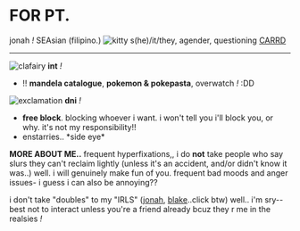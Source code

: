  # FOR PT.
jonah *!* SEAsian (filipino.) ![kitty](https://gardenia.ju.mp/assets/images/gallery04/bae42580_original.gif?v=5608953f) s(he)/it/they, agender, questioning
[CARRD](https://atfreezingtemps.carrd.co/)
***
![clafairy](https://barbara.crd.co/assets/images/gallery27/d9ae176a_original.gif?v=66afe876) **int** *!*
- !! **mandela catalogue**, __**pokemon & pokepasta**__, overwatch *!* :DD

![exclamation](https://barbara.crd.co/assets/images/gallery27/907cca46_original.gif?v=66afe876) **dni** *!*
- **free block**. blocking whoever i want. i won't tell you i'll block you, or why. it's not my responsibility!! 
- enstarries.. \*side eye*

__MORE ABOUT ME..__ frequent hyperfixations,, i do __not__ take people who say slurs they can't reclaim lightly (unless it's an accident, and/or didn't know it was..) well. i will genuinely make fun of you. frequent bad moods and anger issues- i guess i can also be annoying??

i don't take "doubles" to my "IRLS"
([jonah](https://mandela-catalogue.fandom.com/wiki/Jonah_Marshall), [blake](https://fridaynightfunking.fandom.com/wiki/Friday_Night_Funkin%27_Lullaby/Characters#Gold/Blake)..click btw) well.. i'm sry-- best not to interact unless you're a friend already bcuz they r me in the realsies *!*
